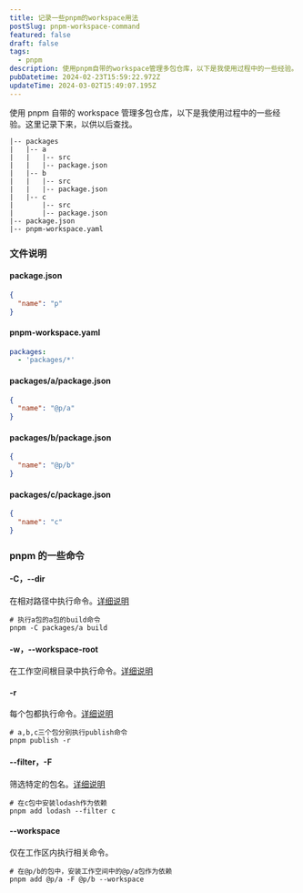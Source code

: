 ```yaml
---
title: 记录一些pnpm的workspace用法
postSlug: pnpm-workspace-command
featured: false
draft: false
tags:
  - pnpm
description: 使用pnpm自带的workspace管理多包仓库，以下是我使用过程中的一些经验。这里记录下来，以供以后查找。
pubDatetime: 2024-02-23T15:59:22.972Z
updateTime: 2024-03-02T15:49:07.195Z
---
```


使用 pnpm 自带的 workspace 管理多包仓库，以下是我使用过程中的一些经验。这里记录下来，以供以后查找。

```plaintext
|-- packages
|   |-- a
|   |   |-- src
|   |   |-- package.json
|   |-- b
|   |   |-- src
|   |   |-- package.json
|   |-- c
|       |-- src
|       |-- package.json
|-- package.json
|-- pnpm-workspace.yaml
```

### 文件说明

#### package.json

```json
{
  "name": "p"
}
```

#### pnpm-workspace.yaml

```yml
packages:
  - 'packages/*'
```

#### packages/a/package.json

```json
{
  "name": "@p/a"
}
```

#### packages/b/package.json

```json
{
  "name": "@p/b"
}
```

#### packages/c/package.json

```json
{
  "name": "c"
}
```

### pnpm 的一些命令

#### -C，--dir

在相对路径中执行命令。[详细说明](https://pnpm.io/zh/pnpm-cli#-c-path---dir-path)

```shell
# 执行a包的a包的build命令
pnpm -C packages/a build
```

#### -w，--workspace-root

在工作空间根目录中执行命令。[详细说明](https://pnpm.io/zh/pnpm-cli#-w---workspace-root)

#### -r

每个包都执行命令。[详细说明](https://pnpm.io/zh/cli/recursive#--filter-package_selector)

```shell
# a,b,c三个包分别执行publish命令
pnpm publish -r
```

#### --filter，-F

筛选特定的包名。[详细说明](https://pnpm.io/zh/filtering)

```shell
# 在c包中安装lodash作为依赖
pnpm add lodash --filter c
```

#### --workspace

仅在工作区内执行相关命令。

```shell
# 在@p/b的包中，安装工作空间中的@p/a包作为依赖
pnpm add @p/a -F @p/b --workspace
```
